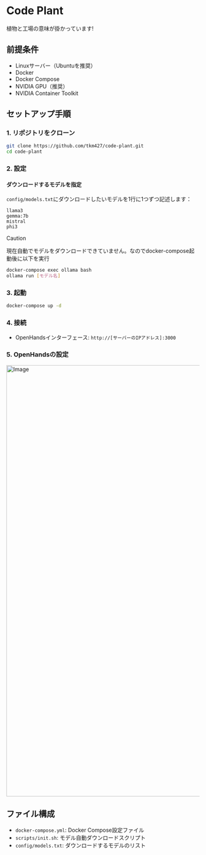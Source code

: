 # Code Plant
植物と工場の意味が掛かっています!
## 前提条件

- Linuxサーバー（Ubuntuを推奨）
- Docker
- Docker Compose
- NVIDIA GPU（推奨）
- NVIDIA Container Toolkit

## セットアップ手順

### 1. リポジトリをクローン

```bash
git clone https://github.com/tkm427/code-plant.git
cd code-plant
```

### 2. 設定

#### ダウンロードするモデルを指定

`config/models.txt`にダウンロードしたいモデルを1行に1つずつ記述します：

```
llama3
gemma:7b
mistral
phi3
```
> [!CAUTION]
> 現在自動でモデルをダウンロードできていません。なのでdocker-compose起動後に以下を実行

```bash
docker-compose exec ollama bash
ollama run [モデル名]
```

### 3. 起動

```bash
docker-compose up -d
```


### 4. 接続

- OpenHandsインターフェース: `http://[サーバーのIPアドレス]:3000`

### 5. OpenHandsの設定
<img width="1125" alt="Image" src="https://github.com/user-attachments/assets/7e855357-2041-42d8-be99-f86e9a55b4e9" />

## ファイル構成

- `docker-compose.yml`: Docker Compose設定ファイル
- `scripts/init.sh`: モデル自動ダウンロードスクリプト
- `config/models.txt`: ダウンロードするモデルのリスト

